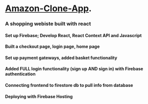 


# [Amazon-Clone-App](https://challenge-8eab4.web.app/"link").
### A shopping webiste built with react
#### Set up Firebase; Develop React, React Context API and Javascript 
#### Built a checkout page, login page, home page
#### Set up payment gateways, added basket functionality
#### Added FULL login functionality (sign up AND sign in) with Firebase authentication
#### Connecting frontend to firestore db to pull info from database
#### Deploying with Firebase Hosting
